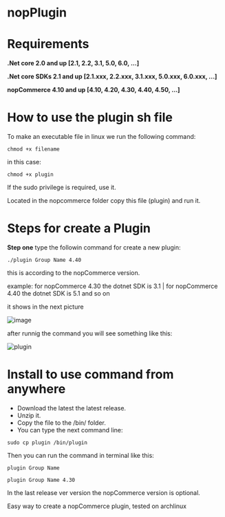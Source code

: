 # **nopPlugin**

# Requirements

**.Net core 2.0 and up [2.1, 2.2, 3.1, 5.0, 6.0, ...]**

**.Net core SDKs 2.1 and up [2.1.xxx, 2.2.xxx, 3.1.xxx, 5.0.xxx, 6.0.xxx, ...]**

**nopCommerce 4.10 and up [4.10, 4.20, 4.30, 4.40, 4.50, ...]**

# How to use the plugin sh file

To make an executable file in linux we run the following command:

`chmod +x filename`

in this case:

`chmod +x plugin`

If the sudo privilege is required, use it.

Located in the nopcommerce folder copy this file (plugin) and run it.

# Steps for create a Plugin

**Step one**
type the followin command for create a new plugin:

`./plugin Group Name 4.40  `

this is according to the nopCommerce version.

example: for nopCommerce 4.30 the dotnet SDK is 3.1 | 
for nopCommerce 4.40 the dotnet SDK is 5.1 and so on

it shows in the next picture

![image](https://user-images.githubusercontent.com/6993888/134070218-7bf85baa-eeb5-4583-80c6-663fdfc6aebe.png)

after runnig the command you will see something like this: 

![plugin](https://user-images.githubusercontent.com/6993888/134069458-16e98756-6827-44b7-9c3d-5f6b8f2c28e2.png)

# Install to use command from anywhere

* Download the latest the latest release.
* Unzip it.
* Copy the file to the /bin/ folder.
* You can type the next command line:

`sudo cp plugin /bin/plugin`

Then you can run the command in terminal like this:

`plugin Group Name`

`plugin Group Name 4.30`

In the last release ver version the nopCommerce version is optional.

Easy way to create a nopCommerce plugin, tested on archlinux
